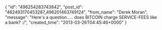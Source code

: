  {
   "id": "496254283743842",
   "post_id": "462493170453287_496201463749124",
   "from_name": "Derek Moran",
   "message": "Here's a question..... does BITCOIN charge SERVICE-FEES like a bank?  :/",
   "created_time": "2013-03-26T04:45:46+0000"
 }
